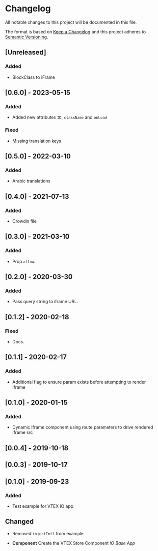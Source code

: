 # Changelog

All notable changes to this project will be documented in this file.

The format is based on [Keep a Changelog](http://keepachangelog.com/en/1.0.0/)
and this project adheres to [Semantic Versioning](http://semver.org/spec/v2.0.0.html).

## [Unreleased]
### Added
- BlockClass to iFrame

## [0.6.0] - 2023-05-15

### Added

- Added new attributes `ID`, `className` and `onLoad`

### Fixed

- Missing translation keys

## [0.5.0] - 2022-03-10

### Added

- Arabic translations

## [0.4.0] - 2021-07-13

### Added

- Crowdin file

## [0.3.0] - 2021-03-10

### Added

- Prop `allow`.

## [0.2.0] - 2020-03-30

### Added

- Pass query string to iframe URL.

## [0.1.2] - 2020-02-18

### Fixed

- Docs.

## [0.1.1] - 2020-02-17

### Added

- Additional flag to ensure param exists before attempting to render iframe

## [0.1.0] - 2020-01-15

### Added

- Dynamic Iframe component using route parameters to drive rendered iframe src

## [0.0.4] - 2019-10-18

## [0.0.3] - 2019-10-17

## [0.1.0] - 2019-09-23

### Added

- Test example for VTEX IO app.

## Changed

- Removed `injectIntl` from example

- **Component** Create the VTEX Store Component _IO Base App_
